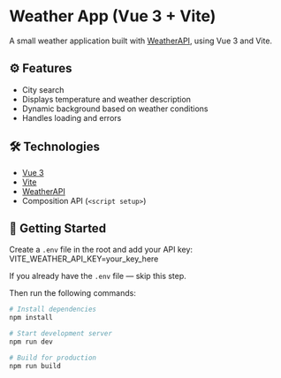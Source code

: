 # Weather App (Vue 3 + Vite)

A small weather application built with [WeatherAPI](https://www.weatherapi.com/), using Vue 3 and Vite.

## ⚙️ Features

- City search  
- Displays temperature and weather description  
- Dynamic background based on weather conditions  
- Handles loading and errors  

## 🛠 Technologies

- [Vue 3](https://vuejs.org/)  
- [Vite](https://vitejs.dev/)  
- [WeatherAPI](https://www.weatherapi.com/)  
- Composition API (`<script setup>`)  

## 🚀 Getting Started

Create a `.env` file in the root and add your API key:
VITE_WEATHER_API_KEY=your_key_here

If you already have the `.env` file — skip this step.

Then run the following commands:

```bash
# Install dependencies
npm install

# Start development server
npm run dev

# Build for production
npm run build